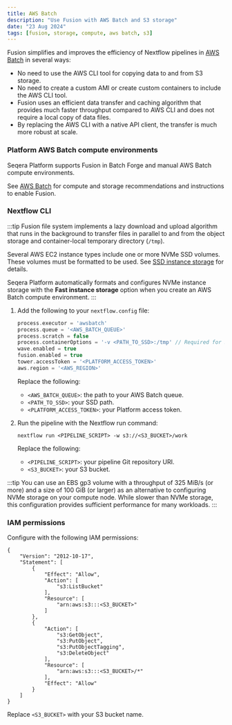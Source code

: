 ```yaml
---
title: AWS Batch
description: "Use Fusion with AWS Batch and S3 storage"
date: "23 Aug 2024"
tags: [fusion, storage, compute, aws batch, s3]
---
```


Fusion simplifies and improves the efficiency of Nextflow pipelines in [AWS Batch](https://aws.amazon.com/batch/) in several ways:

- No need to use the AWS CLI tool for copying data to and from S3 storage.
- No need to create a custom AMI or create custom containers to include the AWS CLI tool.
- Fusion uses an efficient data transfer and caching algorithm that provides much faster throughput compared to AWS CLI and does not require a local copy of data files.
- By replacing the AWS CLI with a native API client, the transfer is much more robust at scale.

### Platform AWS Batch compute environments

Seqera Platform supports Fusion in Batch Forge and manual AWS Batch compute environments.

See [AWS Batch](https://docs.seqera.io/platform-cloud/compute-envs/aws-batch) for compute and storage recommendations and instructions to enable Fusion.

### Nextflow CLI

:::tip
Fusion file system implements a lazy download and upload algorithm that runs in the background to transfer files in
parallel to and from the object storage and container-local temporary directory (`/tmp`).

Several AWS EC2 instance types include one or more NVMe SSD volumes. These volumes must be formatted to be used. See [SSD instance storage](https://docs.aws.amazon.com/AWSEC2/latest/UserGuide/ssd-instance-store.html) for details.

Seqera Platform automatically formats and configures NVMe instance storage with the **Fast instance storage** option when you create an AWS Batch compute environment.
:::

1. Add the following to your `nextflow.config` file:

   ```groovy
   process.executor = 'awsbatch'
   process.queue = '<AWS_BATCH_QUEUE>'
   process.scratch = false
   process.containerOptions = '-v <PATH_TO_SSD>:/tmp' // Required for SSD volumes
   wave.enabled = true
   fusion.enabled = true
   tower.accessToken = '<PLATFORM_ACCESS_TOKEN>'
   aws.region = '<AWS_REGION>'
   ```

   Replace the following:

   - `<AWS_BATCH_QUEUE>`: the path to your AWS Batch queue.
   - `<PATH_TO_SSD>`: your SSD path.
   - `<PLATFORM_ACCESS_TOKEN>`: your Platform access token.

1. Run the pipeline with the Nextflow run command:

   ```
   nextflow run <PIPELINE_SCRIPT> -w s3://<S3_BUCKET>/work
   ```

   Replace the following:

   - `<PIPELINE_SCRIPT>`: your pipeline Git repository URI.
   - `<S3_BUCKET>`: your S3 bucket.

:::tip
You can use an EBS gp3 volume with a throughput of 325 MiB/s (or more) and a size of 100 GiB (or larger) as an alternative to configuring NVMe storage on your compute node. While slower than NVMe storage, this configuration provides sufficient performance for many workloads.
:::

### IAM permissions

Configure with the following IAM permissions:

```
{
    "Version": "2012-10-17",
    "Statement": [
        {
            "Effect": "Allow",
            "Action": [
                "s3:ListBucket"
            ],
            "Resource": [
                "arn:aws:s3:::<S3_BUCKET>"
            ]
        },
        {
            "Action": [
                "s3:GetObject",
                "s3:PutObject",
                "s3:PutObjectTagging",
                "s3:DeleteObject"
            ],
            "Resource": [
                "arn:aws:s3:::<S3_BUCKET>/*"
            ],
            "Effect": "Allow"
        }
    ]
}
```

Replace `<S3_BUCKET>` with your S3 bucket name.
